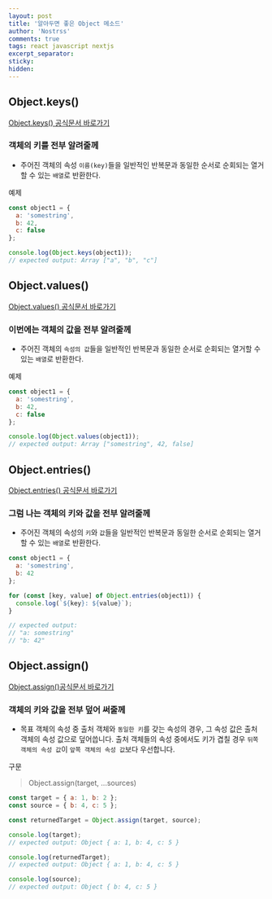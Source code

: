 ```yaml
---
layout: post
title: '알아두면 좋은 Object 메소드'
author: 'Nostrss'
comments: true
tags: react javascript nextjs
excerpt_separator:
sticky:
hidden:
---
```



## Object.keys()
[Object.keys() 공식문서 바로가기](https://developer.mozilla.org/ko/docs/Web/JavaScript/Reference/Global_Objects/Object/keys)

### 객체의 키를 전부 알려줄께
- 주어진 객체의 속성 `이름(key)`들을 일반적인 반복문과 동일한 순서로 순회되는 열거할 수 있는 `배열`로 반환한다.

예제
```javascript
const object1 = {
  a: 'somestring',
  b: 42,
  c: false
};

console.log(Object.keys(object1));
// expected output: Array ["a", "b", "c"]
```

## Object.values()
[Object.values() 공식문서 바로가기](https://developer.mozilla.org/ko/docs/Web/JavaScript/Reference/Global_Objects/Object/values)

### 이번에는 객체의 값을 전부 알려줄께
- 주어진 객체의 `속성의 값`들을 일반적인 반복문과 동일한 순서로 순회되는 열거할 수 있는 `배열`로 반환한다.

예제
```javascript
const object1 = {
  a: 'somestring',
  b: 42,
  c: false
};

console.log(Object.values(object1));
// expected output: Array ["somestring", 42, false]
```

## Object.entries()
[Object.entries() 공식문서 바로가기](https://developer.mozilla.org/ko/docs/Web/JavaScript/Reference/Global_Objects/Object/entries)

### 그럼 나는 객체의 키와 값을 전부 알려줄께
- 주어진 객체의 속성의 `키`와 `값`들을 일반적인 반복문과 동일한 순서로 순회되는 열거할 수 있는 `배열`로 반환한다.

```javascript
const object1 = {
  a: 'somestring',
  b: 42
};

for (const [key, value] of Object.entries(object1)) {
  console.log(`${key}: ${value}`);
}

// expected output:
// "a: somestring"
// "b: 42"
```

## Object.assign()
[Object.assign()공식문서 바로가기](https://developer.mozilla.org/ko/docs/Web/JavaScript/Reference/Global_Objects/Object/assign)

### 객체의 키와 값을 전부 덮어 써줄께
- 목표 객체의 속성 중 출처 객체와 `동일한 키`를 갖는 속성의 경우, 그 속성 값은 출처 객체의 속성 값으로 덮어씁니다. 출처 객체들의 속성 중에서도 키가 겹칠 경우 `뒤쪽 객체의 속성 값`이 `앞쪽 객체의 속성 값`보다 우선합니다.

구문
>Object.assign(target, ...sources)


```javascript
const target = { a: 1, b: 2 };
const source = { b: 4, c: 5 };

const returnedTarget = Object.assign(target, source);

console.log(target);
// expected output: Object { a: 1, b: 4, c: 5 }

console.log(returnedTarget);
// expected output: Object { a: 1, b: 4, c: 5 }

console.log(source);
// expected output: Object { b: 4, c: 5 }

```
